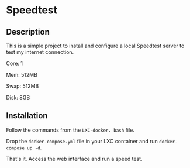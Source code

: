 # Speedtest

## Description

This is a simple project to install and configure a local Speedtest server to test my internet connection.

Core: 1

Mem: 512MB

Swap: 512MB

Disk: 8GB

## Installation

Follow the commands from the `LXC-docker. bash` file.

Drop the `docker-compose.yml` file in your LXC container and run `docker-compose up -d`.

That's it. Access the web interface and run a speed test.

